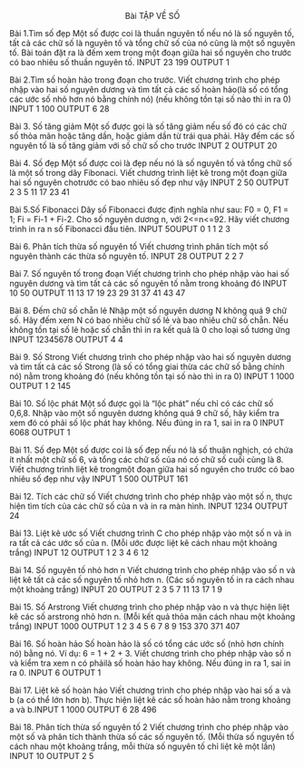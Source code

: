 <center>

Bài TẬP VỀ SỐ
</center>

Bài 1.Tìm số đẹp
Một số được coi là thuần nguyên tố nếu nó là số nguyên tố, tất cả các chữ số
là nguyên tố và tổng chữ số của nó cũng là một số nguyên tố. 
Bài toán đặt ra là
đếm xem trong một đoạn giữa hai số nguyên cho trước có bao nhiêu số thuần
nguyên tố.
INPUT
23 199
OUTPUT
1


Bài 2.Tìm số hoàn hảo trong đoạn cho trước.
Viết chương trình cho phép nhập vào hai số nguyên dương và tìm tất cả
các số hoàn hảo(là số có tổng các ước số nhỏ hơn nó bằng chính nó) (nếu
không tồn tại số nào thì in ra 0)
INPUT
1 100
OUTPUT
6 28

Bài 3. Số tăng giảm
Một số được gọi là số tăng giảm nếu số đó có các chữ số thỏa mãn hoặc tăng
dần, hoặc giảm dần từ trái qua phải. Hãy đếm các số nguyên tố là số tăng
giảm với số chữ số cho trước
INPUT
2
OUTPUT
20

Bài 4. Số đẹp
Một số được coi là đẹp nếu nó là số nguyên tố và tổng chữ số là một số
trong dãy Fibonaci. Viết chương trình liệt kê trong một đoạn giữa hai số
nguyên chotrước có bao nhiêu số đẹp như vậy
INPUT
2 50
OUTPUT
2 3 5 11 17 23 41

Bài 5.Số Fibonacci
Dãy số Fibonacci được định nghĩa như sau: F0 = 0, F1 = 1; Fi = Fi-1 + Fi-2.
Cho số nguyên dương n, với 2<=n<=92. Hãy viết chương trình in ra n số Fibonacci
đầu tiên.
INPUT
5OUPUT
0 1 1 2 3

Bài 6. Phân tích thừa số nguyên tố
Viết chương trình phân tích một số nguyên thành các thừa số nguyên tố.
INPUT
28
OUTPUT
2 2 7

Bài 7. Số nguyên tố trong đoạn
Viết chương trình cho phép nhập vào hai số nguyên dương và tìm tất cả các
số nguyên tố nằm trong khoảng đó
INPUT
10 50
OUTPUT
11 13 17 19 23 29 31 37 41 43 47

Bài 8. Đếm chữ số chẵn lẻ
Nhập một số nguyên dương N không quá 9 chữ số. Hãy đếm xem N có bao
nhiêu chữ số lẻ và bao nhiêu chữ số chẵn. Nếu không tồn tại số lẻ hoặc số chẵn thì
in ra kết quả là 0 cho loại số tương ứng
INPUT
12345678
OUTPUT
4 4

Bài 9. Số Strong
Viết chương trình cho phép nhập vào hai số nguyên dương và tìm tất cả các
số Strong (là số có tổng giai thừa các chữ số bằng chính nó) nằm trong khoảng đó
(nếu không tồn tại số nào thì in ra 0)
INPUT
1 1000
OUTPUT
1 2 145

Bài 10. Số lộc phát
Một số được gọi là “lộc phát” nếu chỉ có các chữ số 0,6,8. Nhập vào một số
nguyên dương không quá 9 chữ số, hãy kiểm tra xem đó có phải số lộc phát hay
không. Nếu đúng in ra 1, sai in ra 0
INPUT
6068
OUTPUT
1

Bài 11. Số đẹp
Một số được coi là số đẹp nếu nó là số thuận nghịch, có chứa ít nhất một chữ số 6,
và tổng các chữ số của nó có chữ số cuối cùng là 8. Viết chương trình liệt kê trongmột đoạn giữa hai số nguyên cho trước có bao nhiêu số đẹp như vậy INPUT
1 500
OUTPUT
161

Bài 12. Tích các chữ số
Viết chương trình cho phép nhập vào một số n, thực hiện tìm tích của các chữ số
của n và in ra màn hình.
INPUT
1234
OUTPUT
24

Bài 13. Liệt kê ước số
Viết chương trình C cho phép nhập vào một số n và in ra tất cả các ước số của n.
(Mỗi ước được liệt kê cách nhau một khoảng trắng)
INPUT
12
OUTPUT
1 2 3 4 6 12

Bài 14. Số nguyên tố nhỏ hơn n
Viết chương trình cho phép nhập vào số n và liệt kê tất cả các số nguyên tố
nhỏ hơn n. (Các số nguyên tố in ra cách nhau một khoảng trắng) INPUT
20
OUTPUT
2 3 5 7 11 13 17 1 9

Bài 15. Số Arstrong
Viết chương trình cho phép nhập vào n và thực hiện liệt kê các số arstrong nhỏ hơn
n. (Mỗi kết quả thỏa mãn cách nhau một khoảng trắng)
INPUT
1000
OUTPUT
1 2 3 4 5 6 7 8 9 153 370 371 407

Bài 16. Số hoàn hảo
Số hoàn hảo là số có tổng các ước số (nhỏ hơn chính nó) bằng nó.
Ví dụ: 6 = 1 + 2 + 3. Viết chương trình cho phép nhập vào số n và kiểm tra xem n
có phảilà số hoàn hảo hay không. Nếu đúng in ra 1, sai in ra 0.
INPUT
6
OUTPUT
1

Bài 17. Liệt kê số hoàn hảo
Viết chương trình cho phép nhập vào hai số a và b (a có thể lớn hơn b). Thực hiện
liệt kê các số hoàn hảo nằm trong khoảng a và b.INPUT
1 1000
OUTPUT
6 28 496

Bài 18. Phân tích thừa số nguyên tố 2
Viết chương trình cho phép nhập vào một số và phân tích thành thừa số các số
nguyên tố. (Mỗi thừa số nguyên tố cách nhau một khoảng trắng, mỗi thừa số nguyên
tố chỉ liệt kê một lần)
INPUT
10
OUTPUT
2 5